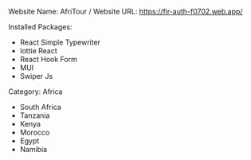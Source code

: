 Website Name: AfriTour /
Website URL: https://fir-auth-f0702.web.app/

Installed Packages:

- React Simple Typewriter
- lottie React
- React Hook Form
- MUI
- Swiper Js

Category: Africa

- South Africa
- Tanzania
- Kenya
- Morocco
- Egypt
- Namibia
